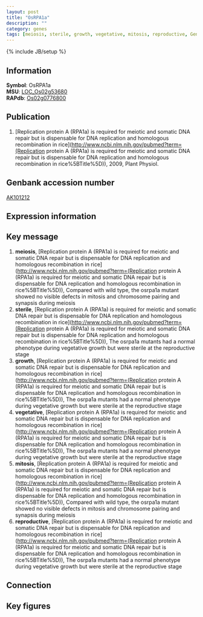 ```yaml
---
layout: post
title: "OsRPA1a"
description: ""
category: genes
tags: [meiosis, sterile, growth, vegetative, mitosis, reproductive, Gene]
---
```

{% include JB/setup %}

## Information
__Symbol__: OsRPA1a  
__MSU__: [LOC_Os02g53680](http://rice.plantbiology.msu.edu/cgi-bin/ORF_infopage.cgi?orf=LOC_Os02g53680)  
__RAPdb__: [Os02g0776800](http://rapdb.dna.affrc.go.jp/viewer/gbrowse_details/irgsp1?name=Os02g0776800)  

## Publication
1. [Replication protein A (RPA1a) is required for meiotic and somatic DNA repair but is dispensable for DNA replication and homologous recombination in rice](http://www.ncbi.nlm.nih.gov/pubmed?term=(Replication protein A (RPA1a) is required for meiotic and somatic DNA repair but is dispensable for DNA replication and homologous recombination in rice%5BTitle%5D)), 2009, Plant Physiol.

## Genbank accession number
[AK101212](http://www.ncbi.nlm.nih.gov/nuccore/AK101212)

## Expression information

## Key message
1. __meiosis__, [Replication protein A (RPA1a) is required for meiotic and somatic DNA repair but is dispensable for DNA replication and homologous recombination in rice](http://www.ncbi.nlm.nih.gov/pubmed?term=(Replication protein A (RPA1a) is required for meiotic and somatic DNA repair but is dispensable for DNA replication and homologous recombination in rice%5BTitle%5D)),  Compared with wild type, the osrpa1a mutant showed no visible defects in mitosis and chromosome pairing and synapsis during meiosis
2. __sterile__, [Replication protein A (RPA1a) is required for meiotic and somatic DNA repair but is dispensable for DNA replication and homologous recombination in rice](http://www.ncbi.nlm.nih.gov/pubmed?term=(Replication protein A (RPA1a) is required for meiotic and somatic DNA repair but is dispensable for DNA replication and homologous recombination in rice%5BTitle%5D)),  The osrpa1a mutants had a normal phenotype during vegetative growth but were sterile at the reproductive stage
3. __growth__, [Replication protein A (RPA1a) is required for meiotic and somatic DNA repair but is dispensable for DNA replication and homologous recombination in rice](http://www.ncbi.nlm.nih.gov/pubmed?term=(Replication protein A (RPA1a) is required for meiotic and somatic DNA repair but is dispensable for DNA replication and homologous recombination in rice%5BTitle%5D)),  The osrpa1a mutants had a normal phenotype during vegetative growth but were sterile at the reproductive stage
4. __vegetative__, [Replication protein A (RPA1a) is required for meiotic and somatic DNA repair but is dispensable for DNA replication and homologous recombination in rice](http://www.ncbi.nlm.nih.gov/pubmed?term=(Replication protein A (RPA1a) is required for meiotic and somatic DNA repair but is dispensable for DNA replication and homologous recombination in rice%5BTitle%5D)),  The osrpa1a mutants had a normal phenotype during vegetative growth but were sterile at the reproductive stage
5. __mitosis__, [Replication protein A (RPA1a) is required for meiotic and somatic DNA repair but is dispensable for DNA replication and homologous recombination in rice](http://www.ncbi.nlm.nih.gov/pubmed?term=(Replication protein A (RPA1a) is required for meiotic and somatic DNA repair but is dispensable for DNA replication and homologous recombination in rice%5BTitle%5D)),  Compared with wild type, the osrpa1a mutant showed no visible defects in mitosis and chromosome pairing and synapsis during meiosis
6. __reproductive__, [Replication protein A (RPA1a) is required for meiotic and somatic DNA repair but is dispensable for DNA replication and homologous recombination in rice](http://www.ncbi.nlm.nih.gov/pubmed?term=(Replication protein A (RPA1a) is required for meiotic and somatic DNA repair but is dispensable for DNA replication and homologous recombination in rice%5BTitle%5D)),  The osrpa1a mutants had a normal phenotype during vegetative growth but were sterile at the reproductive stage

## Connection

## Key figures


